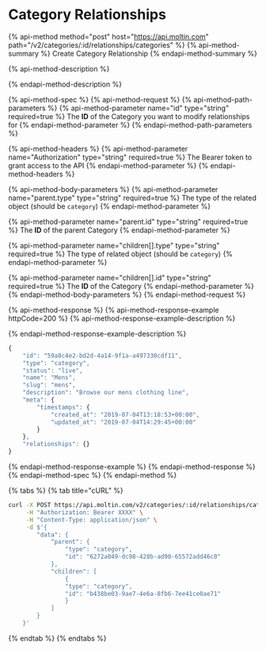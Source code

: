 # Category Relationships

{% api-method method="post" host="https://api.moltin.com" path="/v2/categories/:id/relationships/categories" %}
{% api-method-summary %}
Create Category Relationship
{% endapi-method-summary %}

{% api-method-description %}

{% endapi-method-description %}

{% api-method-spec %}
{% api-method-request %}
{% api-method-path-parameters %}
{% api-method-parameter name="id" type="string" required=true %}
The **ID** of the Category you want to modify relationships for
{% endapi-method-parameter %}
{% endapi-method-path-parameters %}

{% api-method-headers %}
{% api-method-parameter name="Authorization" type="string" required=true %}
The Bearer token to grant access to the API
{% endapi-method-parameter %}
{% endapi-method-headers %}

{% api-method-body-parameters %}
{% api-method-parameter name="parent.type" type="string" required=true %}
The type of the related object \(should be `category`\)
{% endapi-method-parameter %}

{% api-method-parameter name="parent.id" type="string" required=true %}
The **ID** of the parent Category
{% endapi-method-parameter %}

{% api-method-parameter name="children\[\].type" type="string" required=true %}
The type of related object \(should be `category`\)
{% endapi-method-parameter %}

{% api-method-parameter name="children\[\].id" type="string" required=true %}
The **ID** of the Category
{% endapi-method-parameter %}
{% endapi-method-body-parameters %}
{% endapi-method-request %}

{% api-method-response %}
{% api-method-response-example httpCode=200 %}
{% api-method-response-example-description %}

{% endapi-method-response-example-description %}

```javascript
{
    "id": "59a8c4e2-bd2d-4a14-9f1a-a497330cdf11",
    "type": "category",
    "status": "live",
    "name": "Mens",
    "slug": "mens",
    "description": "Browse our mens clothing line",
    "meta": {
        "timestamps": {
            "created_at": "2019-07-04T13:18:53+00:00",
            "updated_at": "2019-07-04T14:29:45+00:00"
        }
    },
    "relationships": {}
}
```
{% endapi-method-response-example %}
{% endapi-method-response %}
{% endapi-method-spec %}
{% endapi-method %}

{% tabs %}
{% tab title="cURL" %}
```bash
curl -X POST https://api.moltin.com/v2/categories/:id/relationships/categories \
     -H "Authorization: Bearer XXXX" \
     -H "Content-Type: application/json" \
     -d $'{
        "data": {
            "parent": {
                "type": "category",
                "id": "6272a049-dc98-428b-ad90-65572add46c0"
            },
            "children": [
                {
                "type": "category",
                "id": "b438be03-9ae7-4e6a-8fb6-7ee41ce0ae71"
                }
            ]
        }
    }'
```
{% endtab %}
{% endtabs %}

